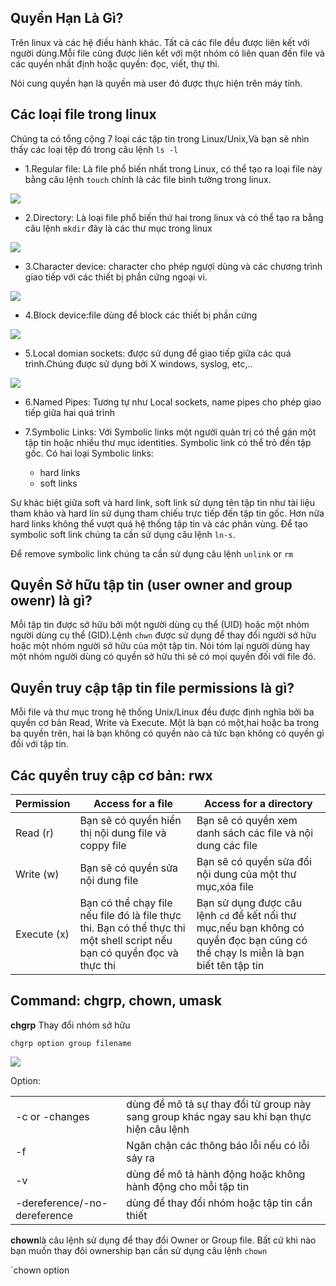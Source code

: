 ## Quyền Hạn Là Gì?

Trên linux và các hệ điều hành khác. Tất cả các file đều được liên kết với người dùng.Mỗi file cũng được liên kết với một nhóm có liên quan đến file và các quyền nhất định hoặc quyền: đọc, viết, thự thi.

Nói cung quyền hạn là quyền mà user đó được thực hiện trên máy tính.

## Các loại file trong linux

Chúng ta có tổng cộng 7 loại các tập tin trong Linux/Unix,Và bạn sẽ nhìn thấy các loại tệp đó trong câu lệnh `ls -l`
- 1.Regular file: Là file phổ biến nhất trong Linux, có thể tạo ra loại file này bằng câu lệnh `touch` chính là các file bình tường trong linux.

<img src="https://i.imgur.com/b9K8lOF.png">

- 2.Directory: Là loại file phổ biến thứ hai trong linux và có thể tạo ra bằng câu lệnh `mkdir` đây là các thư mục trong linux

<img src="https://i.imgur.com/Y5TTGSf.png">

- 3.Character device: character cho phép ngượi dùng và các chương trình giao tiếp với các thiết bị phần cứng ngoại vi.

<img src="https://i.imgur.com/u17Q9ba.png">

- 4.Block device:file dùng để block các thiết bị phần cứng

<img src="https://i.imgur.com/T8LuDUd.png">

- 5.Local domian sockets: được sử dụng để giao tiếp giữa các quá trình.Chúng được sử dụng bởi X windows, syslog, etc,..

<img src="https://i.imgur.com/aQ1m3y5.png">

- 6.Named Pipes: Tương tự như Local sockets, name pipes cho phép giao tiếp giữa hai quá trình

- 7.Symbolic Links: Với Symbolic links một người quản trị có thể gán một tập tin hoặc nhiều thư mục identities. Symbolic link có thể trỏ đến tập gốc. Có hai loại Symbolic links: 
   - hard links
   - soft links

Sự khác biệt giữa soft và hard link, soft link sử dụng tên tập tin như tài liệu tham khảo và hard lín sử dụng tham chiếu trực tiếp đến tập tin gốc. Hơn nữa hard links không thể vượt quá hệ thống tập tin và các phân vùng. Để tạo symbolic soft link chúng ta cần sử dụng  câu lệnh `ln-s`.

Để remove symbolic link chúng ta cần sử dụng câu lệnh `unlink` or `rm`

## Quyền Sở hữu tập tin (user owner and group owenr) là gì?

Mỗi tập tin được sở hữu bởi một người dùng cụ thể (UID) hoặc một nhóm người dùng cụ thể (GID).Lệnh `chwn` được sử dụng để thay đổi người sở hữu hoặc một nhóm người sở hữu của một tập tin. Nói tóm lại người dùng hay một nhóm người dùng có quyền sở hữu thì sẽ có mọi quyền đối với file đó.

## Quyền truy cập tập tin file permissions là gì?

Mỗi file và thư mục trong hệ thống Unix/Linux đều được định nghĩa bởi ba quyền cơ bản Read, Write và Execute. Một là bạn có một,hai hoặc ba trong ba quyền trên, hai là bạn không có quyền nào cả tức bạn không có quyền gì đồi với tập tin.

## Các quyền truy cập cơ bản: rwx

| Permission | Access for a file | Access for a directory|
|-------------|------------------|-----------------------|
|Read (r)| Bạn sẽ có quyền hiển thị nội dung file và coppy file| Bạn sẽ có quyền xem danh sách các file và nội dung các file|
|Write (w)| Bạn sẽ có quyền sửa nội dung file| Bạn sẽ có quyền sửa đổi nội dung của một thư mục,xóa file|
|Execute (x)| Bạn có thể chạy file nếu file đó là file thực thi. Bạn có thể thực thi một shell script nếu bạn có quyền đọc và thực thi| Bạn sử dụng được câu lệnh `cd` để kết nối thư mục,nếu bạn không có quyền đọc bạn cũng có thể chạy ls miễn là bạn biết tên tập tin|

## Command: chgrp, chown, umask

**chgrp** Thay đổi nhóm sở hữu

`chgrp option group filename`

<img src="https://i.imgur.com/2cwete6.png">

Option:

|   |   |
|---|---|
|-c or -changes|dùng để mô tả sự thay đổi từ group này sang group khác ngay sau khi bạn thực hiện câu lệnh|
| -f| Ngăn chặn các thông báo lỗi nếu có lỗi sảy ra|
|-v|dùng để mô tả hành động hoặc không hành động cho mỗi tập tin|
|-dereference/-no-dereference| dùng để thay đổi nhóm hoặc tập tin cần thiết|

**chown**là câu lệnh sử dụng để thay đổi Owner or Group file. Bất cứ khi nào bạn muốn thay đôi ownership bạn cần sử dụng câu lệnh `chown`

`chown option 



